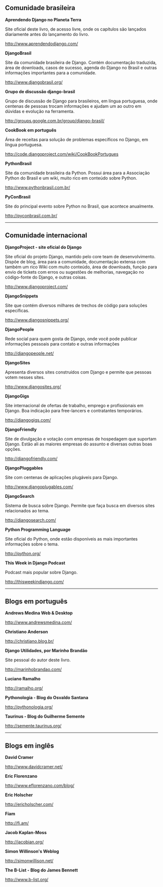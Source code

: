 ## Comunidade brasileira

**Aprendendo Django no Planeta Terra**

Site oficial deste livro, de acesso livre, onde os capítulos são lançados diariamente antes do lançamento do livro.

http://www.aprendendodjango.com/

**DjangoBrasil**

Site da comunidade brasileira de Django. Contém documentação traduzida, área de downloads, casos de sucesso, agenda do Django no Brasil e outras informações importantes para a comunidade.

http://www.djangobrasil.org/

**Grupo de discussão django-brasil**

Grupo de discussão de Django para brasileiros, em língua portuguesa, onde centenas de pessoas trocam informações e ajudam um ao outro em dúvidas e evolução na ferramenta.

http://groups.google.com.br/group/django-brasil/

**CookBook em português**

Área de receitas para solução de problemas específicos no Django, em língua portuguesa.

http://code.djangoproject.com/wiki/CookBookPortugues

**PythonBrasil**

Site da comunidade brasileira da Python. Possui área para a Associação Python do Brasil e um wiki, muito rico em conteúdo sobre Python.

http://www.pythonbrasil.com.br/

**PyConBrasil**

Site do principal evento sobre Python no Brasil, que acontece anualmente.

http://pyconbrasil.com.br/

------------------

## Comunidade internacional

**DjangoProject - site oficial do Django**

Site oficial do projeto Django, mantido pelo core team de desenvolvimento. Dispõe de blog, área para a comunidade, documentação extensa com também um rico Wiki com muito conteúdo, área de downloads, função para envio de tickets com erros ou sugestões de melhorias, navegação no código-fonte do Django, e outras coisas.

http://www.djangoproject.com/

**DjangoSnippets**

Site que contém diversos milhares de trechos de código para soluções específicas.

http://www.djangosnippets.org/

**DjangoPeople**

Rede social para quem gosta de Django, onde você pode publicar informações pessoais para contato e outras informações

http://djangopeople.net/

**DjangoSites**

Apresenta diversos sites construídos com Django e permite que pessoas votem nesses sites.

http://www.djangosites.org/

**DjangoGigs**

Site internacional de ofertas de trabalho, emprego e profissionais em Django. Boa indicação para free-lancers e contratantes temporários.

http://djangogigs.com/

**DjangoFriendly**

Site de divulgação e votação com empresas de hospedagem que suportam Django. Estão ali as maiores empresas do assunto e diversas outras boas opções.

http://djangofriendly.com/

**DjangoPluggables**

Site com centenas de aplicações plugáveis para Django.

http://www.djangoplugables.com/

**DjangoSearch**

Sistema de busca sobre Django. Permite que faça busca em diversos sites relacionados ao tema.

http://djangosearch.com/

**Python Programming Language**

Site oficial do Python, onde estão disponíveis as mais importantes informações sobre o tema.

http://python.org/

**This Week in Django Podcast**

Podcast mais popular sobre Django.

http://thisweekindjango.com/

------------------

## Blogs em português

**Andrews Medina Web & Desktop**

http://www.andrewsmedina.com/

**Christiano Anderson**

http://christiano.blog.br/

**Django Utilidades, por Marinho Brandão**

Site pessoal do autor deste livro.

http://marinhobrandao.com/

**Luciano Ramalho**

http://ramalho.org/

**Pythonologia - Blog do Osvaldo Santana**

http://pythonologia.org/

**Taurinus - Blog do Guilherme Semente**

http://semente.taurinus.org/

------------------

## Blogs em inglês

**David Cramer**

http://www.davidcramer.net/

**Eric Florenzano**

http://www.eflorenzano.com/blog/

**Eric Holscher**

http://ericholscher.com/

**Fíam**

http://fi.am/

**Jacob Kaplan-Moss**

http://jacobian.org/

**Simon Willinson's Weblog**

http://simonwillison.net/

**The B-List - Blog do James Bennett**

http://www.b-list.org/

